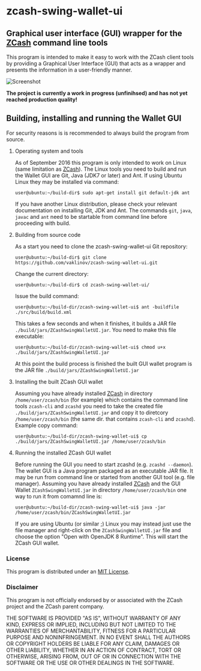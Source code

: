 # zcash-swing-wallet-ui

## Graphical user interface (GUI) wrapper for the [ZCash](https://z.cash/) command line tools

This program is intended to make it easy to work with the ZCash client tools
by providing a Graphical User Interface (GUI) that acts as a wrapper and 
presents the information in a user-friendly manner.

![Screenshot](https://github.com/vaklinov/zcash-swing-wallet-ui/raw/master/docs/ZCashWallet.png "Main Window")

**The project is currently a work in progress (unfinihsed) and has not yet reached production quality!**

## Building, installing and running the Wallet GUI

For security reasons is is recommended to always build the program from source. 

1. Operating system and tools

   As of September 2016 this program is only intended to work on Linux (same limitation as [ZCash](https://z.cash/)). The Linux tools you need to build and run the Wallet GUI are Git, Java (JDK7 or later) and Ant. If using Ubuntu Linux they may be installed via command: 
   ```
   user@ubuntu:~/build-dir$ sudo apt-get install git default-jdk ant
   ``` 
   If you have another Linux distribution, please check your relevant documentation on installing Git, JDK and Ant. The commands `git`, `java`, `javac` and `ant` need to be startable from command line before proceeding with build.

2. Building from source code

   As a start you need to clone the zcash-swing-wallet-ui Git repository:
   ```
   user@ubuntu:~/build-dir$ git clone https://github.com/vaklinov/zcash-swing-wallet-ui.git
   ```
   Change the current directory:
   ```
   user@ubuntu:~/build-dir$ cd zcash-swing-wallet-ui/
   ```
   Issue the build command:
   ```
   user@ubuntu:~/build-dir/zcash-swing-wallet-ui$ ant -buildfile ./src/build/build.xml
   ```
   This takes a few seconds and when it finishes, it builds a JAR file `./build/jars/ZCashSwingWalletUI.jar`. You need to make this file executable:
   ```
   user@ubuntu:~/build-dir/zcash-swing-wallet-ui$ chmod u+x ./build/jars/ZCashSwingWalletUI.jar
   ```
   At this point the build process is finished the built GUI wallet program is the JAR file `./build/jars/ZCashSwingWalletUI.jar`

3. Installing the built ZCash GUI wallet

   Assuming you have already installed [ZCash](https://z.cash/) in directory `/home/user/zcash/bin` (for example) which contains the command line tools `zcash-cli` and `zcashd` you need to take the created file `./build/jars/ZCashSwingWalletUI.jar` and copy it to diretcory `/home/user/zcash/bin` (the same dir. that contains `zcash-cli` and `zcashd`). Example copy command:
   ```
   user@ubuntu:~/build-dir/zcash-swing-wallet-ui$ cp ./build/jars/ZCashSwingWalletUI.jar /home/user/zcash/bin
   ```

3. Running the installed ZCash GUI wallet

   Before running the GUI you need to start zcashd (e.g. `zcashd --daemon`). The wallet GUI is a Java program packaged as an executable JAR file. It may be run from command line or started from another GUI tool (e.g. file manager). Assuming you have already installed [ZCash](https://z.cash/) and the GUI Wallet `ZCashSwingWalletUI.jar` in directory `/home/user/zcash/bin` one way to run it from comamnd line is:
   ```
   user@ubuntu:~/build-dir/zcash-swing-wallet-ui$ java -jar /home/user/zcash/bin/ZCashSwingWalletUI.jar
   ```
   If you are using Ubuntu (or similar ;) Linux you may instead just use the file manager and right-click on the `ZCashSwingWalletUI.jar` file and choose the option "Open with OpenJDK 8 Runtime". This will start the ZCash GUI wallet.



### License
This program is distributed under an [MIT License](https://github.com/vaklinov/zcash-swing-wallet-ui/raw/master/LICENSE).

### Disclaimer
This program is not officially endorsed by or associated with the ZCash project and the ZCash parent company.

THE SOFTWARE IS PROVIDED "AS IS", WITHOUT WARRANTY OF ANY KIND, EXPRESS OR
IMPLIED, INCLUDING BUT NOT LIMITED TO THE WARRANTIES OF MERCHANTABILITY,
FITNESS FOR A PARTICULAR PURPOSE AND NONINFRINGEMENT. IN NO EVENT SHALL THE
AUTHORS OR COPYRIGHT HOLDERS BE LIABLE FOR ANY CLAIM, DAMAGES OR OTHER
LIABILITY, WHETHER IN AN ACTION OF CONTRACT, TORT OR OTHERWISE, ARISING FROM,
OUT OF OR IN CONNECTION WITH THE SOFTWARE OR THE USE OR OTHER DEALINGS IN THE
SOFTWARE.
